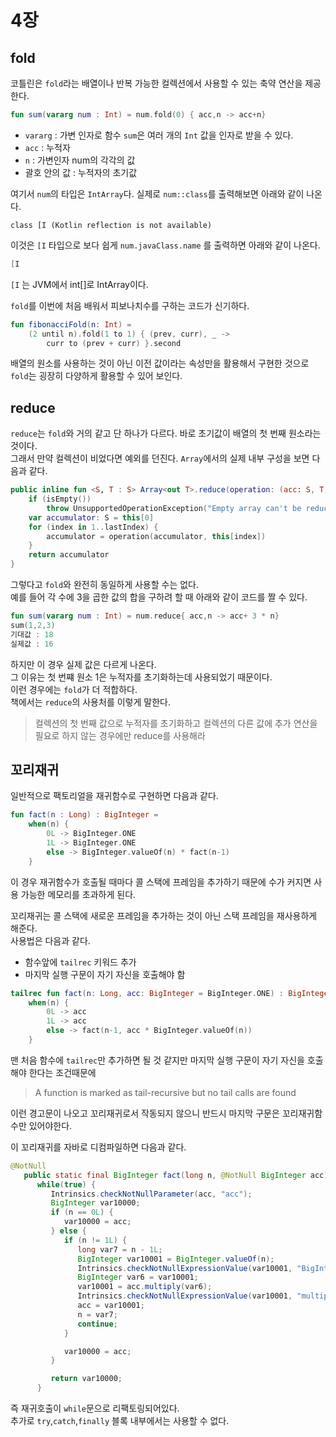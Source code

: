 # 4장
## fold
코틀린은 `fold`라는 배열이나 반복 가능한 컬렉션에서 사용할 수 있는 축약 연산을 제공한다.
```kotlin
fun sum(vararg num : Int) = num.fold(0) { acc,n -> acc+n}
```
+ `vararg` : 가변 인자로 함수 `sum`은 여러 개의 `Int` 값을 인자로 받을 수 있다.
+ `acc` : 누적자
+ `n` : 가변인자 num의 각각의 값
+ 괄호 안의 값 : 누적자의 초기값

여기서 `num`의 타입은 `IntArray`다. 실제로 `num::class`를 출력해보면 아래와 같이 나온다.
```
class [I (Kotlin reflection is not available)
```
이것은 `[I` 타입으로 보다 쉽게 `num.javaClass.name` 를 출력하면 아래와 같이 나온다.
```kotlin
[I
```
`[I` 는 JVM에서 int[]로 IntArray이다.

`fold`를 이번에 처음 배워서 피보나치수를 구하는 코드가 신기하다.
```kotlin
fun fibonacciFold(n: Int) =
    (2 until n).fold(1 to 1) { (prev, curr), _ ->
        curr to (prev + curr) }.second
```
배열의 원소를 사용하는 것이 아닌 이전 값이라는 속성만을 활용해서 구현한 것으로 `fold`는 굉장히 다양하게 활용할 수 있어 보인다.

## reduce
`reduce`는 `fold`와 거의 같고 단 하나가 다르다. 바로 초기값이 배열의 첫 번째 원소라는 것이다.   
그래서 만약 컬렉션이 비었다면 예외를 던진다. `Array`에서의 실제 내부 구성을 보면 다음과 같다.
```kotlin
public inline fun <S, T : S> Array<out T>.reduce(operation: (acc: S, T) -> S): S {
    if (isEmpty())
        throw UnsupportedOperationException("Empty array can't be reduced.")
    var accumulator: S = this[0]
    for (index in 1..lastIndex) {
        accumulator = operation(accumulator, this[index])
    }
    return accumulator
}
```
그렇다고 `fold`와 완전히 동일하게 사용할 수는 없다.   
예를 들어 각 수에 3을 곱한 값의 합을 구하려 할 때 아래와 같이 코드를 짤 수 있다.
```kotlin
fun sum(vararg num : Int) = num.reduce{ acc,n -> acc+ 3 * n}
sum(1,2,3)
기대값 : 18 
실제값 : 16
```
하지만 이 경우 실제 값은 다르게 나온다.   
그 이유는 첫 번쨰 원소 1은 누적자를 초기화하는데 사용되었기 때문이다.   
이런 경우에는 `fold`가 더 적합하다.   
책에서는 `reduce`의 사용처를 이렇게 말한다.
> 컬렉션의 첫 번째 값으로 누적자를 초기화하고 컬렉션의 다른 값에 추가 연산을 필요로 하지 않는 경우에만 reduce를 사용해라

## 꼬리재귀
일반적으로 팩토리얼을 재귀함수로 구현하면 다음과 같다.
```kotlin
fun fact(n : Long) : BigInteger =
    when(n) {
        0L -> BigInteger.ONE
        1L -> BigInteger.ONE
        else -> BigInteger.valueOf(n) * fact(n-1)
    }
```
이 경우 재귀함수가 호출될 때마다 콜 스택에 프레임을 추가하기 때문에 수가 커지면 사용 가능한 메모리를 초과하게 된다.   

꼬리재귀는 콜 스택에 새로운 프레임을 추가하는 것이 아닌 스택 프레임을 재사용하게 해준다.   
사용법은 다음과 같다.
+ 함수앞에 `tailrec` 키워드 추가
+ 마지막 실행 구문이 자기 자신을 호출해야 함
```kotlin
tailrec fun fact(n: Long, acc: BigInteger = BigInteger.ONE) : BigInteger =
    when(n) {
        0L -> acc
        1L -> acc
        else -> fact(n-1, acc * BigInteger.valueOf(n))
    }
```
맨 처음 함수에 `tailrec`만 추가하면 될 것 같지만 마지막 실행 구문이 자기 자신을 호출해야 한다는 조건때문에
> A function is marked as tail-recursive but no tail calls are found

이런 경고문이 나오고 꼬리재귀로서 작동되지 않으니 반드시 마지막 구문은 꼬리재귀함수만 있어야한다.

이 꼬리재귀를 자바로 디컴파일하면 다음과 같다.
```java
@NotNull
   public static final BigInteger fact(long n, @NotNull BigInteger acc) {
      while(true) {
         Intrinsics.checkNotNullParameter(acc, "acc");
         BigInteger var10000;
         if (n == 0L) {
            var10000 = acc;
         } else {
            if (n != 1L) {
               long var7 = n - 1L;
               BigInteger var10001 = BigInteger.valueOf(n);
               Intrinsics.checkNotNullExpressionValue(var10001, "BigInteger.valueOf(n)");
               BigInteger var6 = var10001;
               var10001 = acc.multiply(var6);
               Intrinsics.checkNotNullExpressionValue(var10001, "multiply(...)");
               acc = var10001;
               n = var7;
               continue;
            }

            var10000 = acc;
         }

         return var10000;
      }
```
즉 재귀호출이 `while`문으로 리팩토링되어있다.    
추가로 `try`,`catch`,`finally` 블록 내부에서는 사용할 수 없다.


